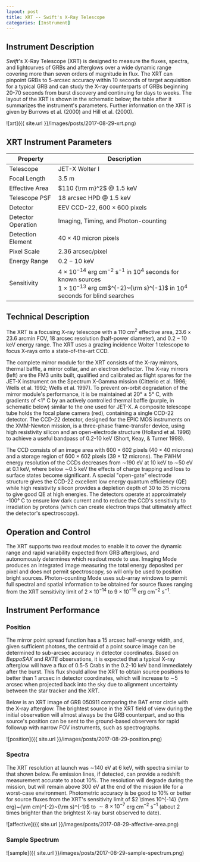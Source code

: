 ```yaml
---
layout: post
title: XRT -- Swift's X-Ray Telescope
categories: [Instrument]
---
```


## Instrument Description
*Swift*'s X-Ray Telescope (XRT) is designed to measure the fluxes, spectra, and lightcurves of GRBs and afterglows over a wide dynamic range covering more than seven orders of magnitude in flux. The XRT can pinpoint GRBs to 5-arcsec accuracy within 10 seconds of target acquisition for a typical GRB and can study the X-ray counterparts of GRBs beginning 20-70 seconds from burst discovery and continuing for days to weeks. The layout of the XRT is shown in the schematic below; the table after it summarizes the instrument's parameters. Further information on the XRT is given by Burrows et al. (2000) and Hill et al. (2000).

![xrt]({{ site.url }}/images/posts/2017-08-29-xrt.png)

## XRT Instrument Parameters

|Property|Description|
|--------|-----------|
|Telescope|	JET-X Wolter I|
|Focal Length	 | $3.5$ m |
|Effective Area	| $110 {\rm m}^2$ @ $1.5$ keV |
|Telescope PSF	| $18$ arcsec HPD @ $1.5$ keV |
|Detector |	EEV CCD-$22$, $600 \times 600$ pixels |
|Detector Operation	| Imaging, Timing, and Photon-counting|
|Detection Element	| $40 \times 40$ micron pixels|
|Pixel Scale	| $2.36$ arcsec/pixel |
|Energy Range	 | $0.2-10$ keV|
|Sensitivity	| $4 \times 10^{-14}$ erg cm$^{-2}$ s$^{-1}$ in $10^4$ seconds for known sources<br/>$1 \times 10^{-13}$ erg cm$^{-2}~{\rm s}^{-1}$ in $10^4$ seconds for blind searches|


## Technical Description
The XRT is a focusing X-ray telescope with a $110$ cm$^2$ effective area, $23.6 \times 23.6$ arcmin FOV, $18$ arcsec resolution (half-power diameter), and $0.2-10$ keV energy range. The XRT uses a grazing incidence Wolter 1 telescope to focus X-rays onto a state-of-the-art CCD.

The complete mirror module for the XRT consists of the X-ray mirrors, thermal baffle, a mirror collar, and an electron deflector. The X-ray mirrors (left) are the FM3 units built, qualified and calibrated as flight spares for the JET-X instrument on the Spectrum X-Gamma mission (Citterio et al. 1996; Wells et al. 1992; Wells et al. 1997). To prevent on-orbit degradation of the mirror module's performance, it is be maintained at 20° ± 5° C, with gradients of <1° C by an actively controlled thermal baffle (purple, in schematic below) similar to the one used for JET-X. A composite telescope tube holds the focal plane camera (red), containing a single CCD-22 detector. The CCD-22 detector, designed for the EPIC MOS instruments on the XMM-Newton mission, is a three-phase frame-transfer device, using high resistivity silicon and an open-electrode structure (Holland et al. 1996) to achieve a useful bandpass of 0.2-10 keV (Short, Keay, & Turner 1998).

The CCD consists of an image area with $600 \times 602$ pixels ($40 \times 40$ microns) and a storage region of $600 \times 602$ pixels ($39 \times 12$ microns). The FWHM energy resolution of the CCDs decreases from ∼$190$ eV at $10$ keV to ∼$50$ eV at $0.1$ keV, where below ∼$0.5$ keV the effects of charge trapping and loss to surface states become significant. A special "open-gate" electrode structure gives the CCD-22 excellent low energy quantum efficiency (QE) while high resistivity silicon provides a depletion depth of 30 to 35 microns to give good QE at high energies. The detectors operate at approximately -100° C to ensure low dark current and to reduce the CCD's sensitivity to irradiation by protons (which can create electron traps that ultimately affect the detector's spectroscopy).

## Operation and Control
The XRT supports two readout modes to enable it to cover the dynamic range and rapid variability expected from GRB afterglows, and autonomously determines which readout mode to use. Imaging Mode produces an integrated image measuring the total energy deposited per pixel and does not permit spectroscopy, so will only be used to position bright sources. Photon-counting Mode uses sub-array windows to permit full spectral and spatial information to be obtained for source fluxes ranging from the XRT sensitivity limit of $2 \times 10^{-14}$ to $9 \times 10^{-10}$ erg cm$^{-2}$ s$^{-1}$.

## Instrument Performance
### Position
The mirror point spread function has a 15 arcsec half-energy width, and, given sufficient photons, the centroid of a point source image can be determined to sub-arcsec accuracy in detector coordinates. Based on *BeppoSAX* and *RXTE* observations, it is expected that a typical X-ray afterglow will have a flux of 0.5-5 Crabs in the 0.2-10 keV band immediately after the burst. This flux should allow the XRT to obtain source positions to better than 1 arcsec in detector coordinates, which will increase to ∼5 arcsec when projected back into the sky due to alignment uncertainty between the star tracker and the XRT.

Below is an XRT image of GRB 050911 comparing the BAT error circle with the X-ray afterglow. The brightest source in the XRT field of view during the initial observation will almost always be the GRB counterpart, and so this source's position can be sent to the ground-based observers for rapid followup with narrow FOV instruments, such as spectrographs.

![position]({{ site.url }}/images/posts/2017-08-29-position.png)

### Spectra
The XRT resolution at launch was ∼140 eV at 6 keV, with spectra similar to that shown below. Fe emission lines, if detected, can provide a redshift measurement accurate to about 10%. The resolution will degrade during the mission, but will remain above 300 eV at the end of the mission life for a worst-case environment. Photometric accuracy is be good to 10% or better for source fluxes from the XRT's sensitivity limit of $2 \times 10^{-14} {\rm erg}~{\rm cm}^{-2}~{\rm s}^{-1}$ to $\sim8 \times 10^{-7}$ erg cm$^{-2}$ s$^{-1}$ (about 2 times brighter than the brightest X-ray burst observed to date).

![affective]({{ site.url }}/images/posts/2017-08-29-affective-area.png)

### Sample Spectrum

![sample]({{ site.url }}/images/posts/2017-08-29-sample-spectrum.png)